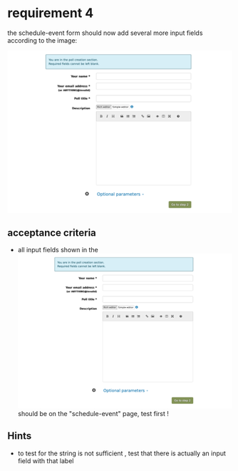 # requirement 4 
the schedule-event form should now add several more input fields according to the image: 

![Schedule Event Form](schedule-event.png)

## acceptance criteria
* all input fields shown in the ![Schedule Event Form](schedule-event.png) should be on the "schedule-event" page, test first ! 

## Hints
* to test for the string is not sufficient , test that there is actually an input field with that label
